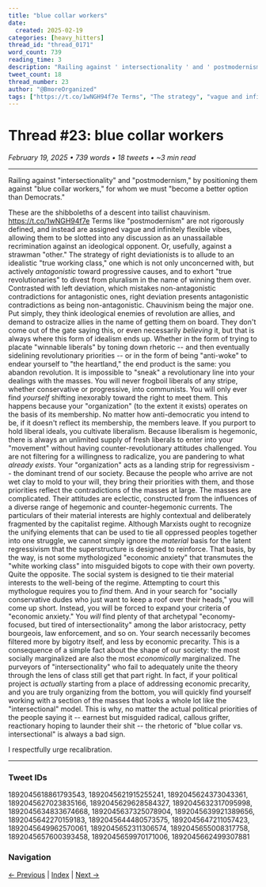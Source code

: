 ```yaml
---
title: "blue collar workers"
date:
  created: 2025-02-19
categories: [heavy_hitters]
thread_id: "thread_0171"
word_count: 739
reading_time: 3
description: "Railing against ' intersectionality ' and ' postmodernism , ' by positioning them against ' blue collar workers , ' for whom we must ' become a better option..."
tweet_count: 18
thread_number: 23
author: "@BmoreOrganized"
tags: ["https://t.co/1wNGH94f7e Terms", "The strategy", "vague and infinitely flexible vibes", "an idealistic 'true working class", "blue collar workers"]
---
```

# Thread #23: blue collar workers

*February 19, 2025 • 739 words • 18 tweets • ~3 min read*

---

Railing against "intersectionality" and "postmodernism," by positioning them against "blue collar workers," for whom we must "become a better option than Democrats."

These are the shibboleths of a descent into tailist chauvinism. https://t.co/1wNGH94f7e Terms like "postmodernism" are not rigorously defined, and instead are assigned vague and infinitely flexible vibes, allowing them to be slotted into any discussion as an unassailable recrimination against an ideological opponent. Or, usefully, against a strawman "other." The strategy of right deviationists is to allude to an idealistic "true working class," one which is not only unconcerned with, but actively *antagonistic* toward progressive causes, and to exhort "true revolutionaries" to divest from pluralism in the name of winning them over. Contrasted with left deviation, which mistakes non-antagonistic contradictions for antagonistic ones, right deviation presents antagonistic contradictions as being non-antagonistic. Chauvinism being the major one. Put simply, they think ideological enemies of revolution are allies, and demand to ostracize allies in the name of getting them on board. They don't come out of the gate saying this, or even necessarily *believing* it, but that is always where this form of idealism ends up. Whether in the form of trying to placate "winnable liberals" by toning down rhetoric -- and then eventually sidelining revolutionary priorities -- or in the form of being "anti-woke" to endear yourself to "the heartland," the end product is the same: you abandon revolution. It is impossible to "sneak" a revolutionary line into your dealings with the masses. You will never frogboil liberals of any stripe, whether conservative or progressive, into communists. You will only ever find *yourself* shifting inexorably toward the right to meet them. This happens because your "organization" (to the extent it exists) operates on the basis of its membership. No matter how anti-democratic you intend to be, if it doesn't reflect its membership, the members leave. If you purport to hold liberal ideals, you cultivate liberalism. Because liberalism is hegemonic, there is always an unlimited supply of fresh liberals to enter into your "movement" without having counter-revolutionary attitudes challenged. You are not filtering for a willingness to radicalize, you are pandering to what *already exists*. Your "organization" acts as a landing strip for regressivism -- the dominant trend of our society. Because the people who arrive are not wet clay to mold to your will, they bring their priorities with them, and those priorities reflect the contradictions of the masses at large. The masses are complicated. Their attitudes are eclectic, constructed from the influences of a diverse range of hegemonic and counter-hegemonic currents. The particulars of their material interests are highly contextual and deliberately fragmented by the capitalist regime. Although Marxists ought to recognize the unifying elements that can be used to tie all oppressed peoples together into one struggle, we cannot simply ignore the *material* basis for the latent regressivism that the superstructure is designed to reinforce. That basis, by the way, is not some mythologized "economic anxiety" that transmutes the "white working class" into misguided bigots to cope with their own poverty. Quite the opposite. The social system is designed to tie their material interests to the well-being of the regime. Attempting to court this mythologue requires you to *find* them. And in your search for "socially conservative dudes who just want to keep a roof over their heads," you will come up short. Instead, you will be forced to expand your criteria of "economic anxiety." You *will* find plenty of that archetypal "economy-focused, but tired of intersectionality" among the labor aristocracy, petty bourgeois, law enforcement, and so on. Your search necessarily becomes filtered more by bigotry itself, and less by economic precarity. This is a consequence of a simple fact about the shape of our society: the most socially marginalized are also the most *economically* marginalized. The purveyors of "intersectionality" who fail to adequately unite the theory through the lens of class still get that part right. In fact, if your political project is *actually* starting from a place of addressing economic precarity, and you are truly organizing from the bottom, you will quickly find yourself working with a section of the masses that looks a whole lot like the "intersectional" model. This is why, no matter the actual political priorities of the people saying it -- earnest but misguided radical, callous grifter, reactionary hoping to launder their shit -- the rhetoric of "blue collar vs. intersectional" is always a bad sign.

I respectfully urge recalibration.

---

### Tweet IDs
1892045618861793543, 1892045621915255241, 1892045624373043361, 1892045627023835166, 1892045629628584327, 1892045632317095998, 1892045634833674668, 1892045637325078904, 1892045639921389656, 1892045642270159183, 1892045644480573575, 1892045647211057423, 1892045649962570061, 1892045652311306574, 1892045655008317758, 1892045657600393458, 1892045659970171006, 1892045662499307881

### Navigation
[← Previous](022-*.md) | [Index](index.md) | [Next →](024-*.md)